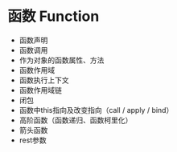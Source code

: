 # 函数 Function

- 函数声明
- 函数调用
- 作为对象的函数属性、方法
- 函数作用域
- 函数执行上下文
- 函数作用域链
- 闭包
- 函数中this指向及改变指向（call / apply / bind）
- 高阶函数（函数递归、函数柯里化）
- 箭头函数
- rest参数